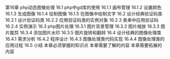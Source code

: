 第16章 php动态图像处理
16.1 php中gd库的使用
16.1.1 画布管理
16.1.2 设置颜色
16.1.3 生成图像
16.1.4 绘制图像
16.1.5 在图像中绘制文字
16.2 设计经典验证码类
16.2.1 设计验证码类
16.2.2 应用验证码类的实例对象
16.2.3 表单中应用验证码
16.2.4 实例演示
16.3 php图片处理
16.3.1 图片背景管理
16.3.2 图片缩放
16.3.3 图片裁剪
16.3.4 添加图片水印
16.3.5 图片旋转和翻转
16.4 设计经典的图像处理类
16.4.1 需求分析
16.4.2 程序设计
16.4.3 图像处理类代码实现
16.4.4 图像处理类的应用过程
16.5 小结
本章必须掌握的知识点
本章需要了解的内容
本章需要拓展的内容